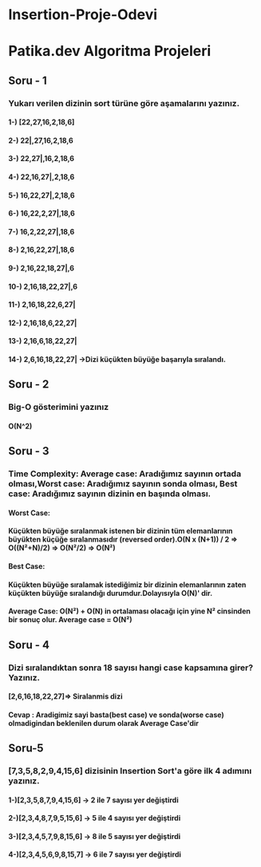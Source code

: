 # Insertion-Proje-Odevi

# Patika.dev Algoritma Projeleri


## Soru - 1

### Yukarı verilen dizinin sort türüne göre aşamalarını yazınız.

#### 1-) [22,27,16,2,18,6]

#### 2-) 22|,27,16,2,18,6

#### 3-) 22,27|,16,2,18,6

#### 4-) 22,16,27|,2,18,6

#### 5-) 16,22,27|,2,18,6

#### 6-) 16,22,2,27|,18,6

#### 7-) 16,2,22,27|,18,6

#### 8-) 2,16,22,27|,18,6

#### 9-) 2,16,22,18,27|,6

#### 10-) 2,16,18,22,27|,6

#### 11-) 2,16,18,22,6,27|

#### 12-) 2,16,18,6,22,27|

#### 13-) 2,16,6,18,22,27|

#### 14-) 2,6,16,18,22,27| ->Dizi küçükten büyüğe başarıyla sıralandı.

## Soru - 2

### Big-O gösterimini yazınız

#### O(N^2)

## Soru - 3

### Time Complexity: Average case: Aradığımız sayının ortada olması,Worst case: Aradığımız sayının sonda olması, Best case: Aradığımız sayının dizinin en başında olması.

#### Worst Case:

#### Küçükten büyüğe sıralanmak istenen bir dizinin tüm elemanlarının büyükten küçüğe sıralanmasıdır (reversed order).O(N x (N+1)) / 2 => O((N²+N)/2) => O(N²/2) => O(N²)

#### Best Case:

#### Küçükten büyüğe sıralamak istediğimiz bir dizinin elemanlarının zaten küçükten büyüğe sıralandığı durumdur.Dolayısıyla O(N)' dir.

#### Average Case: O(N²) + O(N) in ortalaması olacağı için yine N² cinsinden bir sonuç olur. Average case = O(N²)

## Soru - 4

### Dizi sıralandıktan sonra 18 sayısı hangi case kapsamına girer? Yazınız.

#### [2,6,16,18,22,27]=> Siralanmis dizi

#### Cevap : Aradigimiz sayi basta(best case) ve sonda(worse case) olmadigindan beklenilen durum olarak Average Case'dir

## Soru-5

### [7,3,5,8,2,9,4,15,6] dizisinin Insertion Sort'a göre ilk 4 adımını yazınız.

#### 1-)[2,3,5,8,7,9,4,15,6] -> 2 ile 7 sayısı yer değiştirdi

#### 2-)[2,3,4,8,7,9,5,15,6] -> 5 ile 4 sayısı yer değiştirdi

#### 3-)[2,3,4,5,7,9,8,15,6] -> 8 ile 5 sayısı yer değiştirdi

#### 4-)[2,3,4,5,6,9,8,15,7] -> 6 ile 7 sayısı yer değiştirdi
